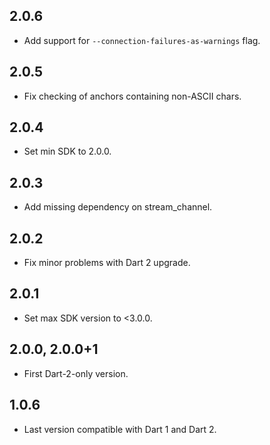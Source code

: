 ## 2.0.6

- Add support for `--connection-failures-as-warnings` flag.

## 2.0.5

- Fix checking of anchors containing non-ASCII chars.

## 2.0.4

- Set min SDK to 2.0.0.

## 2.0.3

- Add missing dependency on stream_channel.

## 2.0.2

- Fix minor problems with Dart 2 upgrade.

## 2.0.1

- Set max SDK version to <3.0.0.

## 2.0.0, 2.0.0+1

- First Dart-2-only version.

## 1.0.6

- Last version compatible with Dart 1 and Dart 2.
